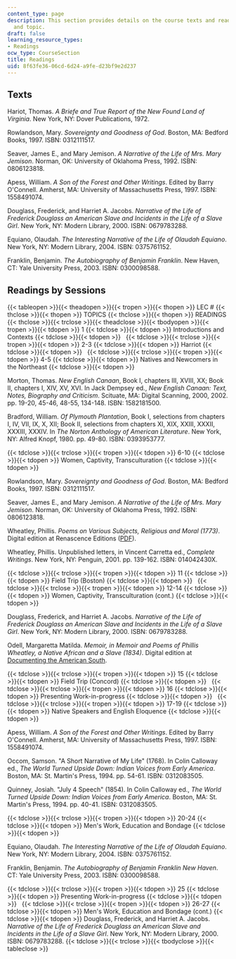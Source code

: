 ```yaml
---
content_type: page
description: This section provides details on the course texts and readings by session
  and topic.
draft: false
learning_resource_types:
- Readings
ocw_type: CourseSection
title: Readings
uid: 8f63fe36-06cd-6d24-a9fe-d23bf9e2d237
---
```

## Texts

Hariot, Thomas. *A Briefe and True Report of the New Found Land of Virginia*. New York, NY: Dover Publications, 1972.

Rowlandson, Mary. *Sovereignty and Goodness of God*. Boston, MA: Bedford Books, 1997. ISBN: 0312111517.

Seaver, James E., and Mary Jemison. *A Narrative of the Life of Mrs. Mary Jemison*. Norman, OK: University of Oklahoma Press, 1992. ISBN: 0806123818.

Apess, William. *A Son of the Forest and Other Writings*. Edited by Barry O'Connell. Amherst, MA: University of Massachusetts Press, 1997. ISBN: 1558491074.

Douglass, Frederick, and Harriet A. Jacobs. *Narrative of the Life of Frederick Douglass an American Slave and Incidents in the Life of a Slave Girl*. New York, NY: Modern Library, 2000. ISBN: 0679783288.

Equiano, Olaudah. *The Interesting Narrative of the Life of Olaudah Equiano*. New York, NY: Modern Library, 2004. ISBN: 0375761152.

Franklin, Benjamin. *The Autobiography of Benjamin Franklin*. New Haven, CT: Yale University Press, 2003. ISBN: 0300098588.

## Readings by Sessions

{{< tableopen >}}{{< theadopen >}}{{< tropen >}}{{< thopen >}}
LEC #
{{< thclose >}}{{< thopen >}}
TOPICS
{{< thclose >}}{{< thopen >}}
READINGS
{{< thclose >}}{{< trclose >}}{{< theadclose >}}{{< tbodyopen >}}{{< tropen >}}{{< tdopen >}}
1
{{< tdclose >}}{{< tdopen >}}
Introductions and Contexts
{{< tdclose >}}{{< tdopen >}}
 
{{< tdclose >}}{{< trclose >}}{{< tropen >}}{{< tdopen >}}
2-3
{{< tdclose >}}{{< tdopen >}}
Harriot
{{< tdclose >}}{{< tdopen >}}
 
{{< tdclose >}}{{< trclose >}}{{< tropen >}}{{< tdopen >}}
4-5
{{< tdclose >}}{{< tdopen >}}
Natives and Newcomers in the Northeast
{{< tdclose >}}{{< tdopen >}}

Morton, Thomas. *New English Canaan*, Book I, chapters III, XVIII, XX; Book II, chapters I, XIV, XV, XVI. In Jack Dempsey ed., *New English Canaan: Text, Notes, Biography and Criticism*. Scituate, MA: Digital Scanning, 2000, 2002. pp. 19-20, 45-46, 48-55, 134-148. ISBN: 1582181500.

Bradford, William. *Of Plymouth Plantation*, Book I, selections from chapters I, IV, VII, IX, X, XII; Book II, selections from chapters XI, XIX, XXIII, XXXII, XXXIII, XXXIV. In *The Norton Anthology of American Literature*. New York, NY: Alfred Knopf, 1980. pp. 49-80. ISBN: 0393953777.

{{< tdclose >}}{{< trclose >}}{{< tropen >}}{{< tdopen >}}
6-10
{{< tdclose >}}{{< tdopen >}}
Women, Captivity, Transculturation
{{< tdclose >}}{{< tdopen >}}

Rowlandson, Mary. *Sovereignty and Goodness of God*. Boston, MA: Bedford Books, 1997. ISBN: 0312111517.

Seaver, James E., and Mary Jemison. *A Narrative of the Life of Mrs. Mary Jemison*. Norman, OK: University of Oklahoma Press, 1992. ISBN: 0806123818.

Wheatley, Phillis. *Poems on Various Subjects, Religious and Moral (1773)*. Digital edition at Renascence Editions ([PDF](https://scholarsbank.uoregon.edu/xmlui/bitstream/handle/1794/508/Renascence.pdf?sequence=1)).

Wheatley, Phillis. Unpublished letters, in Vincent Carretta ed., *Complete Writings*. New York, NY: Penguin, 2001. pp. 139-162. ISBN: 014042430X.

{{< tdclose >}}{{< trclose >}}{{< tropen >}}{{< tdopen >}}
11
{{< tdclose >}}{{< tdopen >}}
Field Trip (Boston)
{{< tdclose >}}{{< tdopen >}}
 
{{< tdclose >}}{{< trclose >}}{{< tropen >}}{{< tdopen >}}
12-14
{{< tdclose >}}{{< tdopen >}}
Women, Captivity, Transculturation (cont.)
{{< tdclose >}}{{< tdopen >}}

Douglass, Frederick, and Harriet A. Jacobs. *Narrative of the Life of Frederick Douglass an American Slave and Incidents in the Life of a Slave Girl*. New York, NY: Modern Library, 2000. ISBN: 0679783288.

Odell, Margaretta Matilda. *Memoir, in Memoir and Poems of Phillis Wheatley, a Native African and a Slave (1834)*. Digital edition at [Documenting the American South](http://docsouth.unc.edu/neh/wheatley/wheatley.html).

{{< tdclose >}}{{< trclose >}}{{< tropen >}}{{< tdopen >}}
15
{{< tdclose >}}{{< tdopen >}}
Field Trip (Concord)
{{< tdclose >}}{{< tdopen >}}
 
{{< tdclose >}}{{< trclose >}}{{< tropen >}}{{< tdopen >}}
16
{{< tdclose >}}{{< tdopen >}}
Presenting Work-in-progress
{{< tdclose >}}{{< tdopen >}}
 
{{< tdclose >}}{{< trclose >}}{{< tropen >}}{{< tdopen >}}
17-19
{{< tdclose >}}{{< tdopen >}}
Native Speakers and English Eloquence
{{< tdclose >}}{{< tdopen >}}

Apess, William. *A Son of the Forest and Other Writings*. Edited by Barry O'Connell. Amherst, MA: University of Massachusetts Press, 1997. ISBN: 1558491074.

Occom, Samson. "A Short Narrative of My Life" (1768). In Colin Calloway ed., *The World Turned Upside Down: Indian Voices from Early America*. Boston, MA: St. Martin's Press, 1994. pp. 54-61. ISBN: 0312083505.

Quinney, Josiah. "July 4 Speech" (1854). In Colin Calloway ed., *The World Turned Upside Down: Indian Voices from Early America*. Boston, MA: St. Martin's Press, 1994. pp. 40-41. ISBN: 0312083505.

{{< tdclose >}}{{< trclose >}}{{< tropen >}}{{< tdopen >}}
20-24
{{< tdclose >}}{{< tdopen >}}
Men's Work, Education and Bondage
{{< tdclose >}}{{< tdopen >}}

Equiano, Olaudah. *The Interesting Narrative of the Life of Olaudah Equiano*. New York, NY: Modern Library, 2004. ISBN: 0375761152.

Franklin, Benjamin. *The Autobiography of Benjamin Franklin New Haven*. CT: Yale University Press, 2003. ISBN: 0300098588.

{{< tdclose >}}{{< trclose >}}{{< tropen >}}{{< tdopen >}}
25
{{< tdclose >}}{{< tdopen >}}
Presenting Work-in-progress
{{< tdclose >}}{{< tdopen >}}
 
{{< tdclose >}}{{< trclose >}}{{< tropen >}}{{< tdopen >}}
26-27
{{< tdclose >}}{{< tdopen >}}
Men's Work, Education and Bondage (cont.)
{{< tdclose >}}{{< tdopen >}}
Douglass, Frederick, and Harriet A. Jacobs. *Narrative of the Life of Frederick Douglass an American Slave and Incidents in the Life of a Slave Girl*. New York, NY: Modern Library, 2000. ISBN: 0679783288.
{{< tdclose >}}{{< trclose >}}{{< tbodyclose >}}{{< tableclose >}}